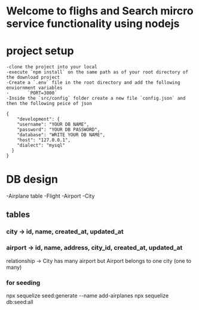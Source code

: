 # Welcome to flighs and Search mircro service functionality using nodejs

# project setup

    -clone the project into your local
    -execute `npm install` on the same path as of your root directory of the download project
    -Create a `.env` file in the root directory and add the following enviornment variables
    -       `PORT=3000`
    -Inside the `src/config` folder create a new file `config.json` and then the following peice of json

```
{
    "development": {
    "username": "YOUR DB NAME",
    "password": "YOUR DB PASSWORD",
    "database": "WRITE YOUR DB NAME",
    "host": "127.0.0.1",
    "dialect": "mysql"
  }
}
```

# DB design

-Airplane table
-Flight
-Airport
-City

## tables

### city -> id, name, created_at, updated_at

### airport -> id, name, address, city_id, created_at, updated_at

relationship -> City has many airport but Airport belongs to one city (one to many)

### for seeding

npx sequelize seed:generate --name add-airplanes
npx sequelize db:seed:all
